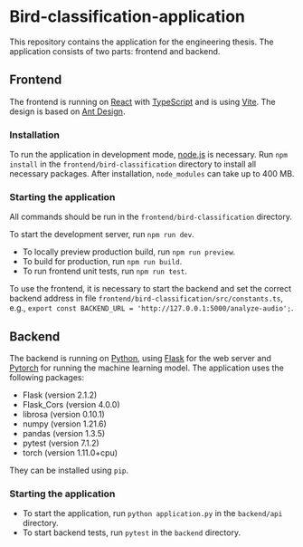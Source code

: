 # Bird-classification-application
This repository contains the application for the engineering thesis. The application consists of two parts: frontend and backend.

## Frontend
The frontend is running on [React](https://react.dev/) with [TypeScript](https://www.typescriptlang.org/) and is using [Vite](https://vitejs.dev/). The design is based on [Ant Design](https://ant.design/).

### Installation
To run the application in development mode, [node.js](https://nodejs.org/en/download) is necessary.
Run `npm install` in the `frontend/bird-classification` directory to install all necessary packages. After installation, `node_modules` can take up to 400 MB.

### Starting the application
All commands should be run in the `frontend/bird-classification` directory.

To start the development server, run `npm run dev`.
- To locally preview production build, run `npm run preview`.
- To build for production, run `npm run build`.
- To run frontend unit tests, run `npm run test`.

To use the frontend, it is necessary to start the backend and set the correct backend address in file `frontend/bird-classification/src/constants.ts`, e.g., `export const BACKEND_URL = 'http://127.0.0.1:5000/analyze-audio';`.

## Backend
The backend is running on [Python](https://www.python.org/downloads/), using [Flask](https://flask.palletsprojects.com/en/3.0.x/installation/) for the web server and [Pytorch](https://pytorch.org/) for running the machine learning model. The application uses the following packages:
- Flask (version 2.1.2)
- Flask_Cors (version 4.0.0)
- librosa (version 0.10.1)
- numpy (version 1.21.6)
- pandas (version 1.3.5)
- pytest (version 7.1.2)
- torch (version 1.11.0+cpu)

They can be installed using `pip`.

### Starting the application
- To start the application, run `python application.py` in the `backend/api` directory.
- To start backend tests, run `pytest` in the `backend` directory.